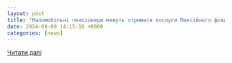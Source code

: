 ```yaml
---
layout: post
title: "Маломобільні пенсіонери можуть отримати послуги Пенсійного фонду України за місцем проживання - Новини Сєвєродонецька"
date: 2024-08-09 14:15:10 +0000
categories: [news]
---
```


[Читати далі](https://sed-rada.gov.ua/novini/malomobilni-pensioneri-mozhut-otrimati-poslugi-pensiynogo-fondu-ukrayini-za-miscem-prozhivannya_09-08-2024)
